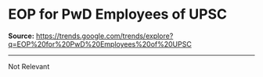 # EOP for PwD Employees of UPSC

**Source:** https://trends.google.com/trends/explore?q=EOP%20for%20PwD%20Employees%20of%20UPSC

---

Not Relevant
